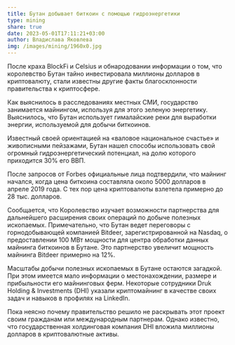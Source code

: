 ```yaml
---
title: Бутан добывает биткоин с помощью гидроэнергетики
type: mining
share: true
date: 2023-05-01T17:11:21+03:00
author: Владислава Яковлева
img: /images/mining/1960x0.jpg
---
```

После краха BlockFi и Celsius и обнародовании информации о том, что королевство Бутан тайно инвестировала миллионы долларов в криптовалюту, стали известны другие факты благосклонности правительства к криптосфере.

Как выяснилось в расследованиях местных СМИ, государство занимается майнингом, используя для этого зеленую энергетику. Выяснилось, что Бутан использует гималайские реки для выработки энергии, используемой для добычи биткоинов.

Известный своей ориентацией на «валовое национальное счастье» и живописными пейзажами, Бутан нашел способы использовать свой огромный гидроэнергетический потенциал, на долю которого приходится 30% его ВВП.

После запросов от Forbes официальные лица подтвердили, что майнинг начался, когда цена биткоина составляла около 5000 долларов в апреле 2019 года. С тех пор цена криптовалюты взлетела примерно до 28 тыс. долларов.

Сообщается, что Королевство изучает возможности партнерства для дальнейшего расширения своих операций по добыче полезных ископаемых. Примечательно, что Бутан ведет переговоры с горнодобывающей компанией Bitdeer, зарегистрированной на Nasdaq, о предоставлении 100 МВт мощности для центра обработки данных майнинга биткоинов в Бутане. Это партнерство увеличит мощность майнинга Bitdeer примерно на 12%.

Масштабы добычи полезных ископаемых в Бутане остаются загадкой. При этом имеется мало информации о местонахождении, размере и прибыльности его майнинговых ферм. Некоторые сотрудники Druk Holding & Investments (DHI) указали криптомайнинг в качестве своих задач и навыков в профилях на LinkedIn.

Пока неясно почему правительство решило не раскрывать этот проект своим гражданам или международным партнерам. Однако известно, что государственная холдинговая компания DHI вложила миллионы долларов в криптовалютные активы.
